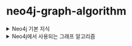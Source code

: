# neo4j-graph-algorithm

<details>
  <summary>Neo4j 기본 지식</summary>
  
- Neo4j Docs Example

  <img width="656" alt="image" src="https://user-images.githubusercontent.com/84627144/226246411-cc6f1e21-5b5a-4c0e-bcab-5c10bd1000eb.png">
  
  - Cypher
    ```cypher
    CREATE
    (charlie:Person {name: 'Charlie Sheen', bornIn: 'New York', chauffeurName: 'John Brown'}),
    (martin:Person {name: 'Martin Sheen', bornIn: 'Ohio', chauffeurName: 'Bob Brown'}),
    (michael:Person {name: 'Michael Douglas', bornIn: 'New Jersey', chauffeurName: 'John Brown'}),
    (oliver:Person {name: 'Oliver Stone', bornIn: 'New York', chauffeurName: 'Bill White'}),
    (rob:Person {name: 'Rob Reiner', bornIn: 'New York', chauffeurName: 'Ted Green'}),
    (wallStreet:Movie {title: 'Wall Street'}),
    (theAmericanPresident:Movie {title: 'The American President'}),
    (charlie)-[:ACTED_IN]->(wallStreet),
    (martin)-[:ACTED_IN]->(wallStreet),
    (michael)-[:ACTED_IN]->(wallStreet),
    (martin)-[:ACTED_IN]->(theAmericanPresident),
    (michael)-[:ACTED_IN]->(theAmericanPresident),
    (oliver)-[:DIRECTED]->(wallStreet),
    (rob)-[:DIRECTED]->(theAmericanPresident)
    ```

- Native Graph Storage
  
  - 특징
    - 고정 크기 레코드 저장 방식을 사용하여 노드를 빠르게 조회
    - 노드, 관계, 속성은 각각의 저장소에 저장됨
    <br/>
    <img width="640" alt="image" src="https://user-images.githubusercontent.com/84627144/226246547-011b9b8a-6fe6-4000-879b-7d522b2bec8a.png">
  
  - 노드 저장소
    - 고정된 15Byte
    - isInUse(1), 첫번째 관계 id(1), node id(4), 첫번째 속성 id(1), 레이블 저장소(5), extra(1) 

  - 관계 저장소
    - 고정된 34Byte
    - 시작 노드 id, 끝 노드 id, 관계 유형에 대한 포인터, 각 시작 노드와 끝 노드에 대한 다음 및 이전 관계 레코드에 대한 포인터

  - 속성 저장소
    - Key-Value 
    - 노드, 관계 모두 속성 참조

- Programmatic API
  - Kernel : 데이터 CRUD, 탐색 등 작업 제공
  - Core API(GraphDB 기능 제공하는 인터페이스)
  - Traversal Framework : 노드와 관계 구조를 활용해 그래프 내의 경로 탐색, 필요한 데이터 추출
- Nonfunctional Characteristics
  - Transaction : ACID, Active transaction log, commit transaction log ...
  - Recoverability : replay, 복구 기능 등
  - Availabitliy : Master-Slave Cluster, Traversal Query(하나 이상의 지정된 위치에서 시작해 하위 그래프를 탐색하는 쿼리. 시작점이 다르면 쿼리가 분산되어 전체 로드가 낮은 경합으로 실행되어 가용성이 높아짐)
  
</details>


<details>
  <summary>Neo4j에서 사용되는 그래프 알고리즘</summary>


- [링크](https://neo4j.com/docs/graph-data-science/current/introduction/) :  Neo4j Graph Data Science(GDS)

  <details>
    <summary>Syntax Overview</summary>


  - Syntax overview
    - 일반적인 알고리즘의 syntax는 이전에 로드한 그래프를 참조하는 걸 포함
    - 또한, 다음과 같은 다양한 execution modes가 제공된다.
      - stream : 알고리즘 결과를 스트림으로 반환
      - stats : 통계 정보를 단일 레코드로 반환하나 Neo4j DB에 저장하진 않음
      - mutate : 알고리즘의 결과를 예상 그래프에 기록하고 요약, 통계 정보 반환
      - write : 알고리즘 결과를 DB에 저장.
      - 마지막으로 execution mode는 명령어 끝에 estimate를 붙이면 메모리 요구 사항도 추정 가능함. 
        - 일부 알고리즘은 대규모 그래프를 써 수십 기가바이트 이상의 메모리가 필요할 수 있음. 따라서 미리 추정하는게 실행 전에 메모리 부족 문제를 방지할 수 있다.
        - 물론 추정은 실제 실행 환경에서의 정확한 메모리 요구 사항을 예측할 수는 없음.(무료와 production에 따라 달라지기도 함)

    - Syntax Composition
      ```cypher
      CALL gds[.<tier>].<algorithm>.<execution-mode>[.<estimate>](
        graphName: String,
        configuration: Map
      )
      ```

    - estimation mode도 가능
      ```cypher
      CALL gds[.<tier>].<algorithm>.<execution-mode>.estimate(
        configuration: Map
      )
      ```

  </details>
  
   <details>
    <summary>PageRank</summary>

    - PageRank
      - 각 노드의 중요성을 그래프 내에서 측정
      - 중요도는 해당 노드로 들어오는 관게 수와 해당 관계의 source node의 중요도에 따라 결정된다.
      - 식
        
        <img width="410" alt="image" src="https://user-images.githubusercontent.com/84627144/226495874-820511eb-6169-437c-bc16-1c875440b0a1.png">

        - PR(A) : 현재 노드의 PageRank 값
        - T1~Tn은 현재 노드로 들어오는 노드
          - 예를 들어, 현재 노드 A로 들어오는 모든 노드를 말하는데 A와 직접적으로 연결된 노드가 아니라, A를 통해 다른 노드들과 연결되 노드들을 말한다.
        - PR(T1) ... PR(Tn) 은 각각 T1 ... Tn 노드의 PageRank 값을 의미 
        - C(A)는 현재 노드에서 출발하는 관계의 수를 의미한다.
        - d는 damping factor로 0부터 1사이 값인데 보통 0.85 정도로 세팅된다.
          - web sufer가 현재 페이지에서 다른 페이지로 이동하는 것이 아닌, 어떤 페이지에서든 랜덤하게 이동하는 확률을 나타낸다.
          - 1에 가까울수록 랜덤 이동 확률이 높음을 의미하고 페이지 간의 상호 연결성이 낮아진다. 
          - 0에 가까울수록 랜덤 이동 확률이 낮고 페이지 간의 상호 연결성이 높아진다. 
          - 이 값은 구글이 PageRank 알고리즘을 처음 발표했을 때 사용한 값. damping factor 값이 높을수록 PageRank 값이 높은 노드들은 더 높은 값을 갖게 된다. 
          
      - 예시 
        - A 노드로 들어오는 T1, T2, T3 노드가 있고, 각각 노드에서 출발하는 관계의 수가 2, 1, 3이라고 가정.
        - d 값은 0.85로 가정
        - T1, T2, T3 노드의 PageRank 값을 0.1, 0.3, 0.6으로 설정하면, A노드의 PageRank 값은 아래와 같이 구할 수 있다.
          ```
          PR(A) = (1-0.85) + 0.85 [(0.1/2) + (0.3/1) + (0.6/3)] = 0.115
          ```
        
  </details>

</details>




